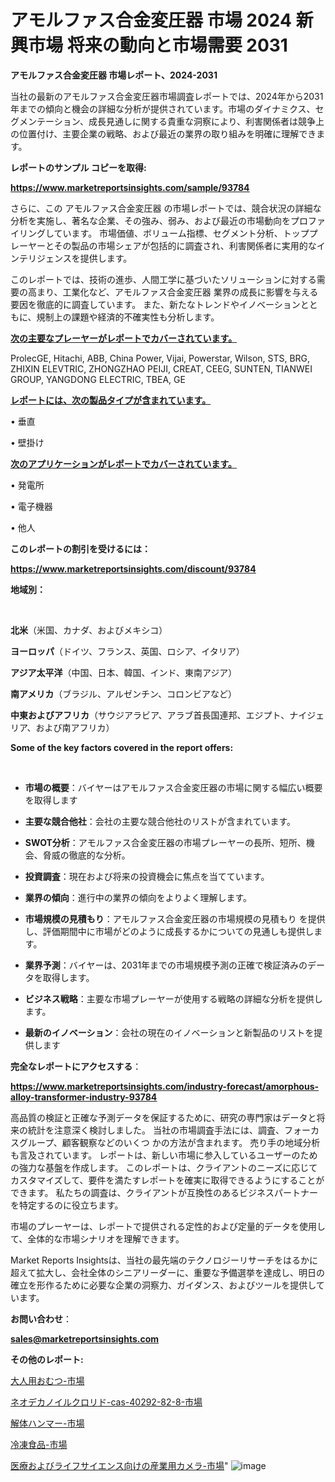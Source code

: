 # アモルファス合金変圧器 市場 2024 新興市場 将来の動向と市場需要 2031

<strong>アモルファス合金変圧器 市場レポート、2024-2031</strong>

当社の最新のアモルファス合金変圧器市場調査レポートでは、2024年から2031年までの傾向と機会の詳細な分析が提供されています。市場のダイナミクス、セグメンテーション、成長見通しに関する貴重な洞察により、利害関係者は競争上の位置付け、主要企業の戦略、および最近の業界の取り組みを明確に理解できます。



<strong>レポートのサンプル コピーを取得:</strong> <a href=https://www.marketreportsinsights.com/sample/93784>

<strong><u>https://www.marketreportsinsights.com/sample/93784</u></strong></a>

さらに、この アモルファス合金変圧器 の市場レポートでは、競合状況の詳細な分析を実施し、著名な企業、その強み、弱み、および最近の市場動向をプロファイリングしています。 市場価値、ボリューム指標、セグメント分析、トッププレーヤーとその製品の市場シェアが包括的に調査され、利害関係者に実用的なインテリジェンスを提供します。

このレポートでは、技術の進歩、人間工学に基づいたソリューションに対する需要の高まり、工業化など、アモルファス合金変圧器 業界の成長に影響を与える要因を徹底的に調査しています。 また、新たなトレンドやイノベーションとともに、規制上の課題や経済的不確実性も分析します。



<strong><u>次の主要なプレーヤーがレポートでカバーされています。</u></strong>

ProlecGE, Hitachi, ABB, China Power, Vijai, Powerstar, Wilson, STS, BRG, ZHIXIN ELEVTRIC, ZHONGZHAO PEIJI, CREAT, CEEG, SUNTEN, TIANWEI GROUP, YANGDONG ELECTRIC, TBEA, GE



<strong><u><b>レポートには、次の製品タイプが含まれています。</b></u></strong>

• 垂直

• 壁掛け



<strong><u><b>次のアプリケーションがレポートでカバーされています。</b></u></strong>

• 発電所

• 電子機器

• 他人



<strong><b>このレポートの割引を受けるには：</b></strong>

<a href=https://www.marketreportsinsights.com/discount/93784>

<strong><u>https://www.marketreportsinsights.com/discount/93784</u></strong></a>



<strong>地域別：</strong>

<strong> </strong>



<strong>北米</strong>（米国、カナダ、およびメキシコ）



<strong>ヨーロッパ</strong>（ドイツ、フランス、英国、ロシア、イタリア）



<strong>アジア太平洋</strong>（中国、日本、韓国、インド、東南アジア）



<strong>南アメリカ</strong>（ブラジル、アルゼンチン、コロンビアなど）



<strong>中東およびアフリカ</strong>（サウジアラビア、アラブ首長国連邦、エジプト、ナイジェリア、および南アフリカ）



<strong>Some of the key factors covered in the report offers:</strong>

<strong> </strong>
<ul>
  <li>

<strong>市場の概要</strong>：バイヤーはアモルファス合金変圧器の市場に関する幅広い概要を取得します</li>
  <li>

<strong>主要な競合他社</strong>：会社の主要な競合他社のリストが含まれています。</li>
  <li>

<strong>SWOT分析</strong>：アモルファス合金変圧器の市場プレーヤーの長所、短所、機会、脅威の徹底的な分析。</li>
  <li>

<strong>投資調査</strong>：現在および将来の投資機会に焦点を当てています。</li>
  <li>

<strong>業界の傾向</strong>：進行中の業界の傾向をよりよく理解します。</li>
  <li>

<strong>市場規模の見積もり</strong>：アモルファス合金変圧器の市場規模の見積もり を提供し、評価期間中に市場がどのように成長するかについての見通しも提供します。</li>
  <li>

<strong>業界予測</strong>：バイヤーは、2031年までの市場規模予測の正確で検証済みのデータを取得します。</li>
  <li>

<strong>ビジネス戦略</strong>：主要な市場プレーヤーが使用する戦略の詳細な分析を提供します。</li>
  <li>

<strong>最新のイノベーション</strong>：会社の現在のイノベーションと新製品のリストを提供します</li>
</ul>


<strong>完全なレポートにアクセスする</strong>：

<a href=https://www.marketreportsinsights.com/industry-forecast/amorphous-alloy-transformer-industry-93784>

<strong><u>https://www.marketreportsinsights.com/industry-forecast/amorphous-alloy-transformer-industry-93784</u></strong></a>

高品質の検証と正確な予測データを保証するために、研究の専門家はデータと将来の統計を注意深く検討しました。 当社の市場調査手法には、調査、フォーカスグループ、顧客観察などのいくつ かの方法が含まれます。 売り手の地域分析も言及されています。 レポートは、新しい市場に参入しているユーザーのための強力な基盤を作成します。 このレポートは、クライアントのニーズに応じてカスタマイズして、要件を満たすレポートを確実に取得できるようにすることができます。 私たちの調査は、クライアントが互換性のあるビジネスパートナーを特定するのに役立ちます。

市場のプレーヤーは、レポートで提供される定性的および定量的データを使用して、全体的な市場シナリオを理解できます。

Market Reports Insightsは、当社の最先端のテクノロジーリサーチをはるかに超えて拡大し、会社全体のシニアリーダーに、重要な予備選挙を達成し、明日の確立を形作るために必要な企業の洞察力、ガイダンス、およびツールを提供しています。



<strong><b>お問い合わせ</b></strong>：

<a href=mailto:sales@marketreportsinsights.com>

<strong><u>sales@marketreportsinsights.com</u></strong></a>



<strong>その他のレポート:</strong>

<a href=https://www.linkedin.com/pulse/大人用おむつ-市場-2030-年までの需要に焦点を当てた-2023-年調査レポート-mn6kf/>大人用おむつ-市場</a>

<a href=https://www.linkedin.com/pulse/ネオデカノイルクロリド-cas-40292-82-8-市場-2023-swot-iqqmf/>ネオデカノイルクロリド-cas-40292-82-8-市場</a>

<a href=https://www.linkedin.com/pulse/解体ハンマー-市場-2023-swot-分析と最新イノベーション-2030-tmkdf/>解体ハンマー-市場</a>

<a href=https://www.linkedin.com/pulse/冷凍食品-市場-2023-推進要因と成長機会-2030-data-dive-discoveries-24-analysis-w94vf/>冷凍食品-市場</a>

<a href=https://www.linkedin.com/pulse/医療およびライフサイエンス向けの産業用カメラ-市場-2023-最新の-cagr-e9w6f/>医療およびライフサイエンス向けの産業用カメラ-市場</a>"
![image](https://github.com/gayatriri2/Market-Trends/assets/166717496/b7535388-5112-4625-9083-3c8490385d0a)
